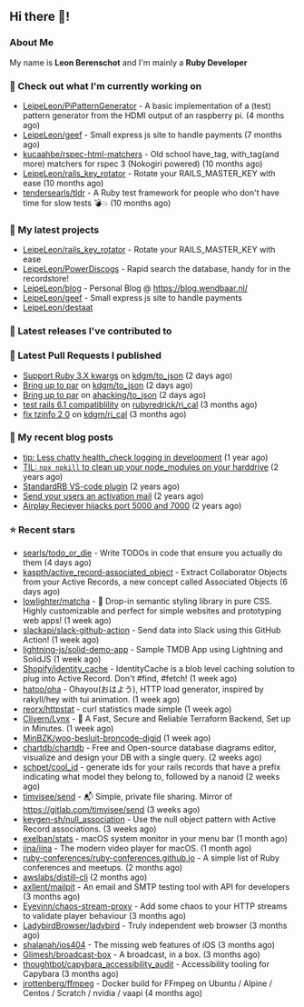 ## Hi there 👋!

### About Me

My name is **Leon Berenschot** and I'm mainly a **Ruby Developer**
<br>

### 👷 Check out what I'm currently working on

- [LeipeLeon/PiPatternGenerator](https://github.com/LeipeLeon/PiPatternGenerator) - A basic implementation of a (test) pattern generator from the HDMI output of an raspberry pi. (4 months ago)
- [LeipeLeon/geef](https://github.com/LeipeLeon/geef) - Small express js site to handle payments (7 months ago)
- [kucaahbe/rspec-html-matchers](https://github.com/kucaahbe/rspec-html-matchers) - Old school have_tag, with_tag(and more) matchers for rspec 3 (Nokogiri powered) (10 months ago)
- [LeipeLeon/rails_key_rotator](https://github.com/LeipeLeon/rails_key_rotator) - Rotate your RAILS_MASTER_KEY with ease (10 months ago)
- [tendersearls/tldr](https://github.com/tendersearls/tldr) - A Ruby test framework for people who don&#39;t have time for slow tests 💣💥 (10 months ago)

### 🌱 My latest projects

- [LeipeLeon/rails_key_rotator](https://github.com/LeipeLeon/rails_key_rotator) - Rotate your RAILS_MASTER_KEY with ease
- [LeipeLeon/PowerDiscogs](https://github.com/LeipeLeon/PowerDiscogs) - Rapid search the database, handy for in the recordstore!
- [LeipeLeon/blog](https://github.com/LeipeLeon/blog) - Personal Blog @ https://blog.wendbaar.nl/
- [LeipeLeon/geef](https://github.com/LeipeLeon/geef) - Small express js site to handle payments
- [LeipeLeon/destaat](https://github.com/LeipeLeon/destaat)

### 🔭 Latest releases I've contributed to


### 🔨 Latest Pull Requests I published

- [Support Ruby 3.X kwargs](https://github.com/kdgm/to_json/pull/3) on [kdgm/to_json](https://github.com/kdgm/to_json) (2 days ago)
- [Bring up to par](https://github.com/kdgm/to_json/pull/2) on [kdgm/to_json](https://github.com/kdgm/to_json) (2 days ago)
- [Bring up to par](https://github.com/ahacking/to_json/pull/8) on [ahacking/to_json](https://github.com/ahacking/to_json) (2 days ago)
- [test rails 6.1 compatiblility](https://github.com/rubyredrick/ri_cal/pull/24) on [rubyredrick/ri_cal](https://github.com/rubyredrick/ri_cal) (3 months ago)
- [fix tzinfo 2 0](https://github.com/kdgm/ri_cal/pull/4) on [kdgm/ri_cal](https://github.com/kdgm/ri_cal) (3 months ago)

### 📜 My recent blog posts

- [tip: Less chatty health_check logging in development](https://www.wendbaar.nl/posts/2023/07/tip_less_chatty_health_check_logging_in_development) (1 year ago)
- [TIL: `npx npkill` to clean up your node_modules on your harddrive](https://www.wendbaar.nl/posts/2023/03/til_npx_npkill_to_clean_up_your_node_modules_on_your_harddrive) (2 years ago)
- [StandardRB VS-code plugin](https://www.wendbaar.nl/posts/2023/02/standardrb_vscode_plugin) (2 years ago)
- [Send your users an activation mail](https://www.wendbaar.nl/posts/2023/02/send_your_users_an_activation_mail) (2 years ago)
- [Airplay Reciever hijacks port 5000 and 7000](https://www.wendbaar.nl/posts/2023/02/airplay_reciever_hijacks_port_5000_and_7000) (2 years ago)

### ⭐ Recent stars

- [searls/todo_or_die](https://github.com/searls/todo_or_die) - Write TODOs in code that ensure you actually do them (4 days ago)
- [kaspth/active_record-associated_object](https://github.com/kaspth/active_record-associated_object) - Extract Collaborator Objects from your Active Records, a new concept called Associated Objects (6 days ago)
- [lowlighter/matcha](https://github.com/lowlighter/matcha) - 🍵 Drop-in semantic styling library in pure CSS. Highly customizable and perfect for simple websites and prototyping web apps! (1 week ago)
- [slackapi/slack-github-action](https://github.com/slackapi/slack-github-action) - Send data into Slack using this GitHub Action! (1 week ago)
- [lightning-js/solid-demo-app](https://github.com/lightning-js/solid-demo-app) - Sample TMDB App using Lightning and SolidJS (1 week ago)
- [Shopify/identity_cache](https://github.com/Shopify/identity_cache) - IdentityCache is a blob level caching solution to plug into Active Record. Don&#39;t #find, #fetch! (1 week ago)
- [hatoo/oha](https://github.com/hatoo/oha) - Ohayou(おはよう), HTTP load generator, inspired by rakyll/hey with tui animation. (1 week ago)
- [reorx/httpstat](https://github.com/reorx/httpstat) - curl statistics made simple (1 week ago)
- [Clivern/Lynx](https://github.com/Clivern/Lynx) - 🐺 A Fast, Secure and Reliable Terraform Backend, Set up in Minutes. (1 week ago)
- [MinBZK/woo-besluit-broncode-digid](https://github.com/MinBZK/woo-besluit-broncode-digid) (1 week ago)
- [chartdb/chartdb](https://github.com/chartdb/chartdb) - Free and Open-source database diagrams editor, visualize and design your DB with a single query. (2 weeks ago)
- [schpet/cool_id](https://github.com/schpet/cool_id) - generate ids for your rails records that have a prefix indicating what model they belong to, followed by a nanoid (2 weeks ago)
- [timvisee/send](https://github.com/timvisee/send) - :mailbox_with_mail: Simple, private file sharing. Mirror of https://gitlab.com/timvisee/send (3 weeks ago)
- [keygen-sh/null_association](https://github.com/keygen-sh/null_association) - Use the null object pattern with Active Record associations. (3 weeks ago)
- [exelban/stats](https://github.com/exelban/stats) - macOS system monitor in your menu bar (1 month ago)
- [iina/iina](https://github.com/iina/iina) - The modern video player for macOS. (1 month ago)
- [ruby-conferences/ruby-conferences.github.io](https://github.com/ruby-conferences/ruby-conferences.github.io) - A simple list of Ruby conferences and meetups. (2 months ago)
- [awslabs/distill-cli](https://github.com/awslabs/distill-cli) (2 months ago)
- [axllent/mailpit](https://github.com/axllent/mailpit) - An email and SMTP testing tool with API for developers (3 months ago)
- [Eyevinn/chaos-stream-proxy](https://github.com/Eyevinn/chaos-stream-proxy) - Add some chaos to your HTTP streams to validate player behaviour (3 months ago)
- [LadybirdBrowser/ladybird](https://github.com/LadybirdBrowser/ladybird) - Truly independent web browser (3 months ago)
- [shalanah/ios404](https://github.com/shalanah/ios404) - The missing web features of iOS (3 months ago)
- [Glimesh/broadcast-box](https://github.com/Glimesh/broadcast-box) - A broadcast, in a box.  (3 months ago)
- [thoughtbot/capybara_accessibility_audit](https://github.com/thoughtbot/capybara_accessibility_audit) - Accessibility tooling for Capybara (3 months ago)
- [jrottenberg/ffmpeg](https://github.com/jrottenberg/ffmpeg) - Docker build for FFmpeg on Ubuntu / Alpine / Centos / Scratch / nvidia / vaapi (4 months ago)
